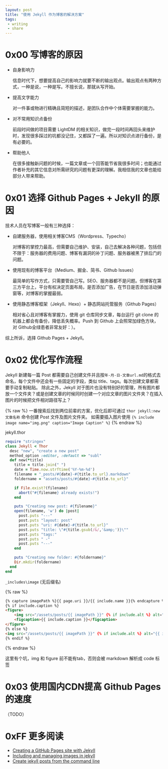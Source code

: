 ```yaml
---
layout: post
title: "使用 Jekyll 作为博客的解决方案"
tags:
 - writing
 - share
---
```


# 0x00 写博客的原因
+ 自身影响力
  
    信息时代下，想要提高自己的影响力就要不断的输出观点。输出观点有两种方式，一种是说，一种是写。不擅长说，那就从写开始。
  
+ 提高文字能力
  
    对一件事或物进行精确且简短的描述，是团队合作中个体需要掌握的能力。
  
+ 对不常用知识点备份
  
    前段时间做的项目需要 LightDM 的相关知识，做完一段时间再回头来维护时，发现很多踩过的坑都没记住，又都踩了一遍。所以对知识点进行备份，是有必要的。
  
+ 帮助他人
  
    在很多接触新问题的时候，一篇文章或一个回答能节省我很多时间；也能通过作者补充的其它信息对所需研究的问题有更深的理解。我相信我的文章也能给部分人带来帮助。


# 0x01 选择 Github Pages + Jekyll 的原因
技术人员在写博客一般有三种选择：
+ 自建服务器，使用相关博客CMS（Wordpress、Typecho）
  
    对博客的掌控力最高，但需要自己维护、安装，自己去解决各种问题，包括但不限于：服务器的费用问题、博客有漏洞的补丁问题、服务器被黑了排后门的问题。
  
+ 使用现有的博客平台（Medium、掘金、简书、Github Issues）
  
    最简单的写作方式，只需要管自己写。SEO、服务器都不是问题。但博客在第三方平台上，平台有权决定页面布局，是否添加广告，在节日是否添加活动弹窗等，对博客的掌握最弱。
  
+ 使用静态博客框架（Jekyll、Hexo）+ 静态网站托管服务（Github Pages）
  
    相对省心且对博客有掌握力，使用 git 仓库同步文章，每台运行 git clone 的机器上都会有备份，降低丢失概率。Push 到 Github 上会照常加绿色方块，对 Github全绿患者非常友好：）。

综上所诉，选择 Github Pages + Jekyll。

# 0x02 优化写作流程 
Jekyll 新建每一篇 Post 都需要自己创建文件并且按`年-月-日-文章url.md`的格式去命名，每个文件中还会有一些固定的字段，类似 title、tags。每次创建文章都需要手动复制粘贴。
除此之外，Jekyll 对于图片也没有特别好的管理，所有图片都放一个文件夹？或是创建文章的时候同时创建一个对应文章的图片文件夹？在插入图片的时候把文件相对路径写上？

{% raw %}
一番搜索后找到两位前辈的方案，优化后即可通过 `thor jekyll:new 文章名称` 命令创建 Post 文件及图片文件夹。 如需要插入图片使用 `{% include image name="img.png" caption="Image Caption" %}`
{% endraw %}

jekyll.thor
```ruby
require "stringex"
class Jekyll < Thor
  desc "new", "create a new post"
  method_option :editor, :default => "subl"
  def new(*title)
    title = title.join(" ")
    date = Time.now.strftime('%Y-%m-%d')
    filename = "_posts/#{date}-#{title.to_url}.markdown"
    foldername = "assets/posts/#{date}-#{title.to_url}"

    if File.exist?(filename)
      abort("#{filename} already exists!")
    end

    puts "Creating new post: #{filename}"
    open(filename, 'w') do |post|
      post.puts "---"
      post.puts "layout: post"
      post.puts "uri: #{date}-#{title.to_url}"
      post.puts "title: \"#{title.gsub(/&/,'&amp;')}\""
      post.puts "tags:"
      post.puts " -"
      post.puts "---"
    end

    puts "Creating new folder: #{foldername}"
    Dir.mkdir(foldername)
  end
end
```

`_includes\image` (无后缀名)

{% raw %}
```html
{% capture imagePath %}{{ page.uri }}/{{ include.name }}{% endcapture %}
{% if include.caption %}
<figure>
    <img src="/assets/posts/{{ imagePath }}" {% if include.alt %} alt="{{ include.alt }}" {% endif %} {% if include.width %} width="{{ include.width }}" {% endif %}/>
    <figcaption>{{ include.caption }}</figcaption>
</figure>
{% else %}
<img src="/assets/posts/{{ imagePath }}" {% if include.alt %} alt="{{ include.alt }}" {% endif %} {% if include.width %} width="{{ include.width }}" {% endif %}/>
{% endif %}
```
{% endraw %}

这里有个坑，img 和 figure 前不能有tab，否则会被 markdown 解析成 code 标签
# 0x03 使用国内CDN提高 Github Pages 的速度
（TODO）

# 0xFF 更多阅读
+ [Creating a GitHub Pages site with Jekyll](https://docs.github.com/en/pages/setting-up-a-github-pages-site-with-jekyll/creating-a-github-pages-site-with-jekyll)
+ [Including and managing images in jekyll](https://eduardoboucas.com/blog/2014/12/07/including-and-managing-images-in-jekyll.html)
+ [Create jekyll posts from the command line](https://gist.github.com/ichadhr/0b4e35174c7e90c0b31b)